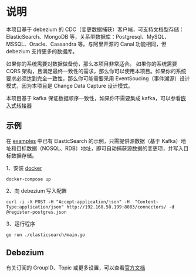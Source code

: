 # 说明

本项目基于 debezium 的 CDC（变更数据捕获）客户端，可支持文档型存储：ElasticSearch、MongoDB 等，关系型数据库：Postgresql、MySQL、MSSQL、Oracle、Cassandra 等。与阿里开源的 Canal 功能相同，但 debezium 支持更多的数据库。

如果你的系统需要对数据做备份，那么本项目非常适合。
如果你的系统需要 CQRS 架构，且满足最终一致性的需求，那么你可以使用本项目。如果你的系统要求必须达到完全一致性，那么你可能需要采用 EventSoucing（事件溯源）设计模式，因为本项目是 Change Data Capture 设计模式。

本项目基于 kafka 保证数据顺序一致性，如果你不需要集成 kafka，可以参看[嵌入式转接器](https://github.com/debezium/debezium/tree/master/debezium-embedded/src/main/java/io/debezium/embedded)

## 示例

在 [examples](./examples) 中已有 ElasticSearch 的示例，只需提供源数据（基于 Kafka）地址和目标数据（NOSQL、RDB）地址，即可自动捕获源数据的变更项，并写入目标数据存储。

1、安装 [docker](./examples/docker-compose.yaml)

```console
docker-compose up
```

2、向 debezium 写入配置

```console
curl -i -X POST -H "Accept:application/json" -H  "Content-Type:application/json" http://192.168.50.199:8083/connectors/ -d @register-postgres.json
```

3、运行程序

```console
go run ./elasticsearch/main.go
```

## Debezium

有关订阅的 GroupID、Topic 或更多设置，可以查看[官方文档](https://debezium.io/documentation/reference/0.10/connectors/index.html)